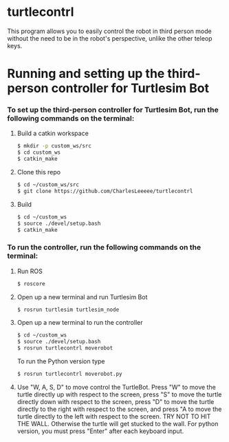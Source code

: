 # turtlecontrl
This program allows you to easily control the robot in third person mode without the need to be in the robot's perspective, unlike the other teleop keys.

# Running and setting up the third-person controller for Turtlesim Bot
### To set up the third-person controller for Turtlesim Bot, run the following commands on the terminal:
1. Build a catkin workspace
    ```bash
    $ mkdir -p custom_ws/src  
    $ cd custom_ws  
    $ catkin_make
    ```
    
1. Clone this repo
    ```bash
    $ cd ~/custom_ws/src
    $ git clone https://github.com/CharlesLeeeee/turtlecontrl
    ```
    
2. Build
    ```bash
    $ cd ~/custom_ws
    $ source ./devel/setup.bash
    $ catkin_make
    ```
    
### To run the controller, run the following commands on the terminal:
1. Run ROS
     ```bash
     $ roscore
     ```
2. Open up a new terminal and run Turtlesim Bot
     ```bash
     $ rosrun turtlesim turtlesim_node
     ```
3. Open up a new terminal to run the controller
     ```bash
     $ cd ~/custom_ws
     $ source ./devel/setup.bash
     $ rosrun turtlecontrl moverobot
     ```
     To run the Python version type
     ```bash
     $ rosrun turtlecontrl moverobot.py
     ```
4. Use "W, A, S, D" to move control the TurtleBot. Press "W" to move the turtle directly up with respect to the screen, press "S" to move the turtle directly down with respect to the screen, press "D" to move the turtle directly to the right with respect to the screen, and press "A to move the turtle directly to the left with respect to the screen. TRY NOT TO HIT THE WALL. Otherwise the turtle will get stucked to the wall. For python version, you must press "Enter" after each keyboard input.
